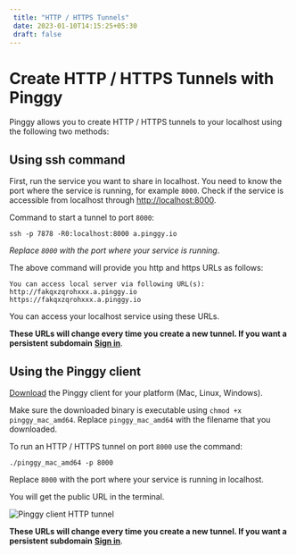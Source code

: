 ```yaml
---
 title: "HTTP / HTTPS Tunnels" 
 date: 2023-01-10T14:15:25+05:30 
 draft: false 
---
```


# Create HTTP / HTTPS Tunnels with Pinggy

Pinggy allows you to create HTTP / HTTPS tunnels to your localhost using the following two methods:

## Using ssh command

First, run the service you want to share in localhost. You need to know the port where the service is running, for example `8000`. Check if the service is accessible from localhost through <a href="http://localhost:8080" target="_blank">http://localhost:8000</a>.

Command to start a tunnel to port `8000`:
<br>
```
ssh -p 7878 -R0:localhost:8000 a.pinggy.io
```

*Replace `8000` with the port where your service is running*.

The above command will provide you http and https URLs as follows:

```
You can access local server via following URL(s):
http://fakqxzqrohxxx.a.pinggy.io
https://fakqxzqrohxxx.a.pinggy.io
```

You can access your localhost service using these URLs.

**These URLs will change every time you create a new tunnel. If you want a persistent subdomain** <b><a target="_blank" href="http://dashboard.pinggy.io">Sign in</a></b>.



## Using the Pinggy client

<a href="https://pinggy.io/download/" target="_blank">Download</a> the Pinggy client for your platform (Mac, Linux, Windows).

Make sure the downloaded binary is executable using `chmod +x pinggy_mac_amd64`. Replace `pinggy_mac_amd64` with the filename that you downloaded.

To run an HTTP / HTTPS tunnel on port `8000` use the command:

```
./pinggy_mac_amd64 -p 8000
```

Replace `8000` with the port where your service is running in localhost.

You will get the public URL in the terminal.

![Pinggy client HTTP tunnel](/doc_img/pinggy_cli_http.jpg)



**These URLs will change every time you create a new tunnel. If you want a persistent subdomain** <b><a target="_blank" href="http://dashboard.pinggy.io">Sign in</a></b>.



